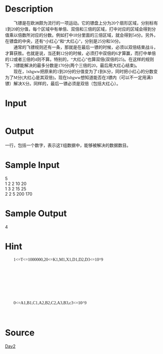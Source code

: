 
# Description

<div class="content"><div class="Section0" style="layout-grid:  15.6pt none"><span style="font-size: 10.5pt; font-family: &#39;Times New Roman&#39;; mso-spacerun: &#39;yes&#39;"><o:p>
<div class="Section0" style="layout-grid:  15.6pt none">
<p class="p0" style="margin-top: 0pt; margin-bottom: 0pt; text-indent: 21pt"><span style="font-size: 10.5pt; font-family: &#39;Times New Roman&#39;; mso-spacerun: &#39;yes&#39;">飞镖是在欧洲颇为流行的一项运动。它的镖盘上分为<font face="Times New Roman">20</font><font face="宋体">个扇形区域，分别标有</font><font face="Times New Roman">1</font><font face="宋体">到</font><font face="Times New Roman">20</font><font face="宋体">的分值，每个区域中有单倍、双倍和三倍的区域，打中对应的区域会得到分值乘以倍数所对应的分数。例如打中</font><font face="Times New Roman">18</font><font face="宋体">分里面的三倍区域，就会得到</font><font face="Times New Roman">54</font><font face="宋体">分。另外，在镖盘的中央，还有</font><font face="Times New Roman">“</font><font face="宋体">小红心</font><font face="Times New Roman">”</font><font face="宋体">和</font><font face="Times New Roman">“</font><font face="宋体">大红心</font><font face="Times New Roman">”</font><font face="宋体">，分别是</font><font face="Times New Roman">25</font><font face="宋体">分和</font><font face="Times New Roman">50</font><font face="宋体">分。</font></span><span style="font-size: 10.5pt; font-family: &#39;Times New Roman&#39;; mso-spacerun: &#39;yes&#39;"><o:p></o:p></span></p>
<p class="p0" style="margin-top: 0pt; margin-bottom: 0pt; text-indent: 21pt"><span style="font-size: 10.5pt; font-family: &#39;Times New Roman&#39;; mso-spacerun: &#39;yes&#39;">通常的飞镖规则还有一条，那就是在最后一镖的时候，必须以双倍结束战斗，才算获胜。也就是说，当还剩<font face="Times New Roman">12</font><font face="宋体">分的时候，必须打中双倍的</font><font face="Times New Roman">6</font><font face="宋体">才算赢，而打中单倍的</font><font face="Times New Roman">12</font><font face="宋体">或者三倍的</font><font face="Times New Roman">4</font><font face="宋体">则不算。特别的，</font><font face="Times New Roman">“</font><font face="宋体">大红心</font><font face="Times New Roman">”</font><font face="宋体">也算双倍</font><font face="Times New Roman">(</font><font face="宋体">双倍的</font><font face="Times New Roman">25)</font><font face="宋体">。在这样的规则下，</font><font face="Times New Roman">3</font><font face="宋体">镖能解决的最多分数是</font><font face="Times New Roman">170</font><font face="宋体">分</font><font face="Times New Roman">(</font><font face="宋体">两个三倍的</font><font face="Times New Roman">20</font><font face="宋体">，最后用大红心结束</font><font face="Times New Roman">)</font><font face="宋体">。</font></span><span style="font-size: 10.5pt; font-family: &#39;Times New Roman&#39;; mso-spacerun: &#39;yes&#39;"><o:p></o:p></span></p>
<p class="p0" style="margin-top: 0pt; margin-bottom: 0pt; text-indent: 21pt"><span style="font-size: 10.5pt; font-family: &#39;Times New Roman&#39;; mso-spacerun: &#39;yes&#39;">现在，<font face="Times New Roman">lxhgww</font><font face="宋体">把原来的</font><font face="Times New Roman">1</font><font face="宋体">到</font><font face="Times New Roman">20</font><font face="宋体">分的分值变为了</font><font face="Times New Roman">1</font><font face="宋体">到</font><font face="Times New Roman">K</font><font face="宋体">分，同时把小红心的分数变为了</font><font face="Times New Roman">M</font><font face="宋体">分</font><font face="Times New Roman">(</font><font face="宋体">大红心是其双倍</font><font face="Times New Roman">)</font><font face="宋体">，现在</font><font face="Times New Roman">lxhgww</font><font face="宋体">想知道能否在</font><font face="Times New Roman">3</font><font face="宋体">镖内（可以不一定用满</font><font face="Times New Roman">3</font><font face="宋体">镖）解决</font><font face="Times New Roman">X</font><font face="宋体">分。同样的，最后一镖必须是双倍（包括大红心）。</font></span><span style="font-size: 10.5pt; font-family: &#39;Times New Roman&#39;; mso-spacerun: &#39;yes&#39;"><o:p></o:p></span></p>
</div>
</o:p></span></div>
<!--EndFragment--></div>

# Input

<div class="content"><p><img alt="" src="/source/bzoj/2335/img/aHR0cHM6Ly9seWRzeS5jb20vSnVkZ2VPbmxpbmUvdXBsb2FkLzIwMTEwNi8xMTExLmpwZw==.jpg"/></p></div>

# Output

<div class="content"><p class="p0" style="margin-top: 0pt; margin-bottom: 0pt"><span style="font-size: 10.5pt; font-family: &#39;Times New Roman&#39;; mso-spacerun: &#39;yes&#39;">一行，包括一个数字，表示这<font face="Times New Roman">T</font><font face="宋体">组数据中，能够被解决的数据数目。</font></span></p>
<!--EndFragment--></div>

# Sample Input

<div class="content"><span class="sampledata">	5<br/>
	1 2 2 10 20<br/>
	1 3 2 15 25<br/>
	2 2 5 200 170<br/>
</span></div>

# Sample Output

<div class="content"><span class="sampledata">	4<br/>
</span></div>

# Hint

<div class="content"><p></p><p class="p0" style="margin-top: 0pt; margin-bottom: 0pt; text-indent: 21pt"><span style="font-size: 10.5pt; font-family: &#39;宋体&#39;; mso-spacerun: &#39;yes&#39;">1&lt;=T&lt;=1000000,20&lt;=K1,M1,X1,D1,D2,D3&lt;=10^9</span></p><br/>
<p><!--EndFragment--><br/>
</p><p></p><br/>
<p></p><br/>
<div class="Section0" style="layout-grid:  15.6pt none"><br/>
<p class="p0" style="margin-top: 0pt; margin-bottom: 0pt; text-indent: 21pt"><span style="font-size: 10.5pt; font-family: &#39;宋体&#39;; mso-spacerun: &#39;yes&#39;">0&lt;=A1,B1,C1,A2,B2,C2,A3,B3,c3&lt;=10^9</span><span style="font-size: 10.5pt; font-family: &#39;宋体&#39;; mso-spacerun: &#39;yes&#39;"><o:p></o:p></span></p><br/>
</div><br/>
<!--EndFragment--><p></p></div>

# Source

<div class="content"><p><a href="problemset.php?search=Day2">Day2</a></p></div>

